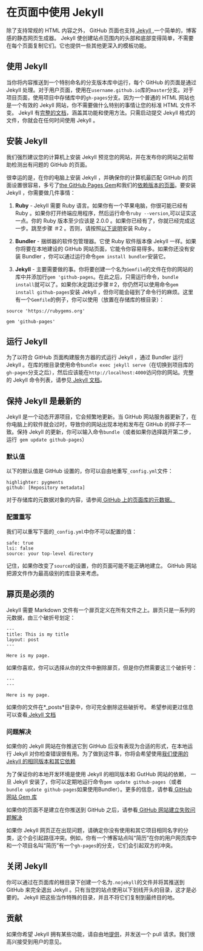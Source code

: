 ﻿# 在页面中使用 Jekyll

除了支持常规的 HTML 内容之外， GitHub 页面也支持<a href="https://github.com/jekyll/jekyll"> Jekyll </a>,一个简单的，博客感的静态网页生成器。 Jekyll 使创建站点范围内的头部和底部变得简单，不需要在每个页面复制它们。它也提供一些其他更深入的模板功能。

## 使用 Jekyll

当你将内容推送到一个特别命名的分支版本库中运行，每个 GitHub 的页面是通过 Jekyll 处理。对于用户页面，使用在`username.github.io`库的`master`分支。对于项目页面，使用项目中存储库中的`gh-pages`分支。因为一个普通的 HTML 网站也是一个有效的 Jekyll 网站，你不需要做什么特别的事情让您的标准 HTML 文件不变。 Jekyll 有<a href="http://jekyllrb.com/docs/home/">完整的文档</a>，涵盖其功能和使用方法。只需启动提交 Jekyll 格式的文件，你就会在任何时间使用 Jekyll 。

## 安装 Jekyll

我们强烈建议您的计算机上安装 Jekyll 预览您的网站，并在发布你的网站之前帮助检测出有问题的 GitHub 的页面。

很幸运的是，在你的电脑上安装 Jekyll ，并确保你的计算机最匹配 GitHub 的页面设置很容易，多亏了<a href="https://github.com/github/pages-gem">the GitHub Pages Gem</a>和我们的<a href="http://pages.github.com/versions">依赖版本的页面</a>。要安装 Jekyll ，你需要做几件事情：

1. **Ruby** - Jekyll 需要 Ruby 语言。如果你有一个苹果电脑，你很可能已经有 Ruby 。如果你打开​​终端应用程序，然后运行命令`ruby --version`,可以证实这一点。你的 Ruby 版本至少应该是 2.0.0 。如果你已经有了，你就已经完成这一步。跳至步骤 ＃2 。否则，请按照<a href="https://www.ruby-lang.org/en/downloads/">以下说明</a>安装 Ruby 。

2. **Bundler** - 捆绑器的软件包管理器。它使 Ruby 软件版本像 Jekyll 一样。如果你将要在本地建设的 GitHub 网站页面，它能令你容易得多。如果你还没有安装 Bundler ，你可以通过运行命令`gem install bundler`安装它。

3. **Jekyll** - 主要需要做的事。你将要创建一个名为`Gemfile`的文件在你的网站的库中并添加行`gem 'github-pages`。在此之后，只需运行命令，`bundle install`就可以了。如果你决定跳过步骤＃2，你仍然可以使用命令`gem install github-pages`安装 Jekyll ，但你可能会碰到了命令行的麻烦。这里有一个`Gemfile`的例子，你可以使用（放置在存储库的根目录）：

```
source 'https://rubygems.org'

gem 'github-pages'
```

## 运行 Jekyll

为了以符合 GitHub 页面构建服务方器的式运行 Jekyll ，通过 Bundler 运行 Jekyll 。在库的根目录使用命令`bundle exec jekyll serve`（在切换到项目库的`gh-pages`分支之后），然后应该能在`http://localhost:4000`访问你的网站。完整的 Jekyll 命令列表，请参见[ Jekyll 文档](http://jekyllrb.com/docs/usage/ "Jekyll文档")。

## 保持 Jekyll 是最新的

Jekyll 是一个动态开源项目，它会频繁地更新。当 GitHub 网站服务器更新了，在你电脑上的软件就会过时，导致你的网站出现本地和发布在 GitHub 的样子不一致。保持 Jekyll 的更新，你可以输入命令`bundle`（或者如果你选择跳开第二步，运行` gem update github-pages`）

### 默认值

以下的默认值是 GitHub 设置的，你可以自由地重写`_config.yml`文件：

```
highlighter: pygments
github: [Repository metadata]
```

对于存储库的元数据对象的内容，请参阅<a href="https://help.github.com/articles/repository-metadata-on-github-pages"> GitHub 上的页面库的元数据。</a>

### 配置重写

我们可以重写下面的`_config.yml`中你不可以配置的值：

```
safe: true
lsi: false
source: your top-level directory
```

记住，如果你改变了`source`的设置，你的页面可能不能正确地建立。 GitHub 网站把源文件作为最高级别的库目录来考虑。

## 扉页是必须的

Jekyll 需要 Markdown 文件有一个扉页定义在所有文件之上。扉页只是一系列的元数据，由三个破折号划定：

```
---
title: This is my title
layout: post
---

Here is my page.
```

如果你喜欢，你可以选择从你的文件中删除扉页，但是你仍然需要这三个破折号：

```
---
---

Here is my page.
```

如果你的文件在*_posts*目录中，你可完全删除这些破折号。
希望参阅更过信息可以查看<a href="http://jekyllrb.com/docs/frontmatter/"> Jekyll 文档</a>

### 问题解决

如果你的 Jekyll 网站在你推送它到 GitHub 后没有表现为合适的形式，在本地运行 Jekyll 对你检查错误很有用。为了做到这件事，你将会希望使用<a href="http://pages.github.com/versions/">我们使用的 Jekyll 的相同版本和其它依赖</a>

为了保证你的本地开发环境是使用 Jekyll 的相同版本和 GutHub 网站的依赖， 一旦 Jekyll 安装了，你可以定期地运行命令`gem update github-pages`（或者`bundle update github-pages`如果使用Bundler）。更多的信息，请参看<a href="https://github.com/github/pages-gem"> GitHub 网站 Gem 库</a>

如果你的页面不是建立在你推送到 GitHub 之后，请参看<a href="https://help.github.com/articles/troubleshooting-github-pages-build-failures"> GitHub 网站建立失败问题解决</a>

如果你 Jekyll 网页正在出现问题，请确定你没有使用和其它项目相同名字的分类，这个会引起路径冲突。例如，你有一个博客站点叫“简历”在你的用户网页库中和一个项目名叫“简历”有一个`gh-pages`的分支，它们会引起双方的冲突。

## 关闭 Jekyll

你可以通过在页面库的根目录下创建一个名为`.nojekyll`的文件并将其推送到 GitHub 来完全退出 Jekyll 。只有当您的站点使用以下划线开头的目录，这才是必要的。 Jekyll 把这些当作特殊的目录，并且不将它们复制到最终目的地。

## 贡献

如果你希望 Jekyll 拥有某些功能，请自由地<a href="https://github.com/jekyll/jekyll">提供</a>，并发送一个 pull 请求。我们很高兴接受到用户的意见。